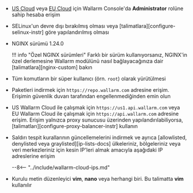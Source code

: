 * [US Cloud](https://us1.my.wallarm.com/) veya [EU Cloud](https://my.wallarm.com/) için Wallarm Console'da **Administrator** rolüne sahip hesaba erişim
* SELinux'un devre dışı bırakılmış olması veya [talimatlara][configure-selinux-instr] göre yapılandırılmış olması
* NGINX sürümü 1.24.0

    !!! info "Özel NGINX sürümleri"
        Farklı bir sürüm kullanıyorsanız, NGINX'in özel derlemesine Wallarm modülünü nasıl bağlayacağınıza dair [talimatlara][nginx-custom] bakın
* Tüm komutların bir süper kullanıcı (örn. `root`) olarak yürütülmesi
* Paketleri indirmek için `https://repo.wallarm.com` adresine erişim. Erişimin güvenlik duvarı tarafından engellenmediğinden emin olun
* US Wallarm Cloud ile çalışmak için `https://us1.api.wallarm.com` veya EU Wallarm Cloud ile çalışmak için `https://api.wallarm.com` adresine erişim. Erişim yalnızca proxy sunucusu üzerinden yapılandırılabiliyorsa, [talimatları][configure-proxy-balancer-instr] kullanın
* Saldırı tespit kurallarının güncellemelerini indirmek ve ayrıca [allowlisted, denylisted veya graylisted][ip-lists-docs] ülkeleriniz, bölgeleriniz veya veri merkezleriniz için kesin IP'leri almak amacıyla aşağıdaki IP adreslerine erişim

    --8<-- "../include/wallarm-cloud-ips.md"
* Kurulu metin düzenleyici **vim**, **nano** veya herhangi biri. Bu talimatta **vim** kullanılır